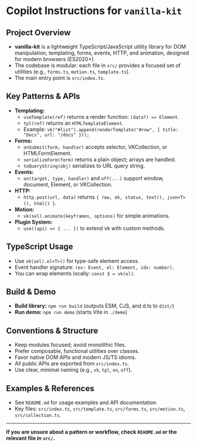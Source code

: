 # Copilot Instructions for `vanilla-kit`

## Project Overview
- **vanilla-kit** is a lightweight TypeScript/JavaScript utility library for DOM manipulation, templating, forms, events, HTTP, and animation, designed for modern browsers (ES2020+).
- The codebase is modular: each file in `src/` provides a focused set of utilities (e.g., `forms.ts`, `motion.ts`, `template.ts`).
- The main entry point is `src/index.ts`.

## Key Patterns & APIs
- **Templating:**
  - `useTemplate(ref)` returns a render function: `(data?) => Element`.
  - `tpl(ref)` returns an `HTMLTemplateElement`.
  - Example: `vk("#list").append(renderTemplate("#row", { title: "Docs", url: "/docs" }));`
- **Forms:**
  - `onSubmit(form, handler)` accepts selector, VKCollection, or HTMLFormElement.
  - `serializeForm(form)` returns a plain object; arrays are handled.
  - `toQueryString(obj)` serializes to URL query string.
- **Events:**
  - `on(target, type, handler)` and `off(...)` support window, document, Element, or VKCollection.
- **HTTP:**
  - `http.post(url, data)` returns `{ raw, ok, status, text(), json<T>(), html() }`.
- **Motion:**
  - `vk(sel).animate(keyframes, options)` for simple animations.
- **Plugin System:**
  - `use((api) => { ... })` to extend vk with custom methods.

## TypeScript Usage
- Use `vk(sel).el<T>()` for type-safe element access.
- Event handler signature: `(ev: Event, el: Element, idx: number)`.
- You can wrap elements locally: `const $ = vk(el)`.

## Build & Demo
- **Build library:** `npm run build` (outputs ESM, CJS, and d.ts to `dist/`)
- **Run demo:** `npm run demo` (starts Vite in `./demo`)

## Conventions & Structure
- Keep modules focused; avoid monolithic files.
- Prefer composable, functional utilities over classes.
- Favor native DOM APIs and modern JS/TS idioms.
- All public APIs are exported from `src/index.ts`.
- Use clear, minimal naming (e.g., `vk`, `tpl`, `on`, `off`).

## Examples & References
- See `README.md` for usage examples and API documentation.
- Key files: `src/index.ts`, `src/template.ts`, `src/forms.ts`, `src/motion.ts`, `src/collection.ts`.

---

**If you are unsure about a pattern or workflow, check `README.md` or the relevant file in `src/`.**
